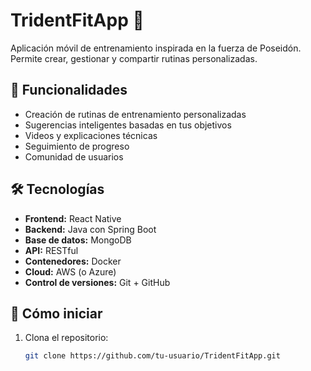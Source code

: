 # TridentFitApp 🔱

Aplicación móvil de entrenamiento inspirada en la fuerza de Poseidón. Permite crear, gestionar y compartir rutinas personalizadas.

## 📲 Funcionalidades

- Creación de rutinas de entrenamiento personalizadas
- Sugerencias inteligentes basadas en tus objetivos
- Videos y explicaciones técnicas
- Seguimiento de progreso
- Comunidad de usuarios

## 🛠️ Tecnologías

- **Frontend:** React Native
- **Backend:** Java con Spring Boot
- **Base de datos:** MongoDB
- **API:** RESTful
- **Contenedores:** Docker
- **Cloud:** AWS (o Azure)
- **Control de versiones:** Git + GitHub

## 🚀 Cómo iniciar

1. Clona el repositorio:
   ```bash
   git clone https://github.com/tu-usuario/TridentFitApp.git
